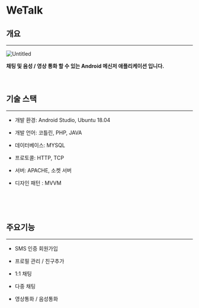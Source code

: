 
# WeTalk

## 개요

---

![Untitled](https://user-images.githubusercontent.com/39241588/129313115-b3f4e3ec-4b3c-4517-94aa-c6db0ae58787.png)

**채팅 및 음성 / 영상 통화 할 수 있는 Android 메신저 애플리케이션 입니다.**
<br/>
<br/>
<br/>



## 기술 스택

---

- 개발 환경: Android Studio, Ubuntu 18.04

- 개발 언어: 코틀린, PHP, JAVA

- 데이터베이스: MYSQL

- 프로토콜: HTTP, TCP

- 서버: APACHE, 소켓 서버

- 디자인 패턴 : MVVM
<br/>
<br/>
<br/>

## 주요기능

---

- SMS 인증 회원가입

- 프로필 관리 / 친구추가

- 1:1 채팅

- 다중 채팅

- 영상통화 / 음성통화
